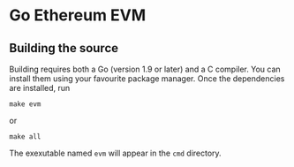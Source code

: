 # Go Ethereum EVM

## Building the source

Building requires both a Go (version 1.9 or later) and a C compiler.
You can install them using your favourite package manager.
Once the dependencies are installed, run

    make evm

or

    make all

The exexutable named `evm` will appear in the `cmd` directory.